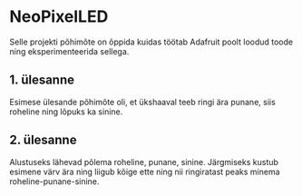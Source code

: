 # NeoPixelLED

Selle projekti põhimõte on õppida kuidas töötab Adafruit poolt loodud toode ning eksperimenteerida sellega. 

## 1. ülesanne

Esimese ülesande põhimõte oli, et ükshaaval teeb ringi ära punane, siis roheline ning lõpuks ka sinine. 

## 2. ülesanne 

Alustuseks lähevad põlema roheline, punane, sinine. Järgmiseks kustub esimene värv ära ning liigub kõige ette ning nii ringiratast peaks minema roheline-punane-sinine.
